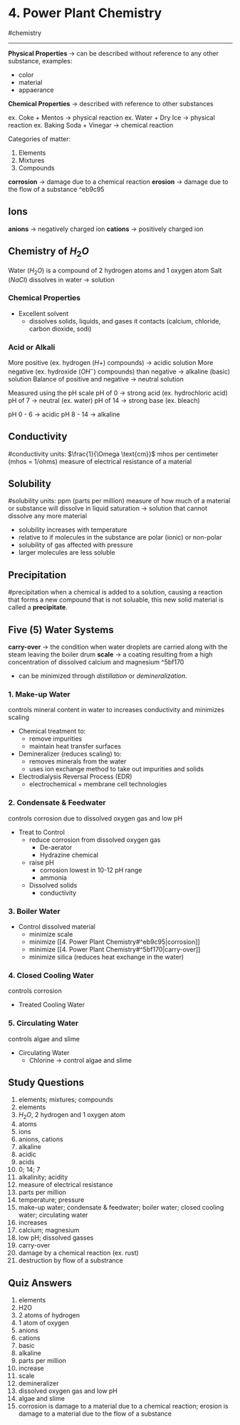 # 4. Power Plant Chemistry
#chemistry

---

__Physical Properties__ -> can be described without reference to any other substance, examples:
- color
- material
- appaerance

__Chemical Properties__ -> described with reference to other substances

ex. Coke + Mentos -> physical reaction
ex. Water + Dry Ice -> physical reaction
ex. Baking Soda + Vinegar -> chemical reaction

Categories of matter:
1. Elements
2. Mixtures
3. Compounds

__corrosion__ -> damage due to a chemical reaction
__erosion__ -> damage due to the flow of a substance ^eb9c95

## Ions
__anions__ -> negatively charged ion
__cations__ -> positively charged ion

## Chemistry of $H_2O$
Water ($H_2O$) is a compound of 2 hydrogen atoms and 1 oxygen atom
Salt ($NaCl$) dissolves in water -> solution

### Chemical Properties
-	Excellent solvent
	-	dissolves solids, liquids, and gases it contacts (calcium, chloride, carbon dioxide, sodi)
### Acid or Alkali
More positive (ex. hydrogen ($H+$) compounds) -> acidic solution
More negative (ex. hydroxide ($OH^-$) compounds) than negative -> alkaline (basic) solution
Balance of positive and negative -> neutral solution

Measured using the pH scale
pH of 0 -> strong acid (ex. hydrochloric acid)
pH of 7 -> neutral (ex. water)
pH of 14 -> strong base (ex. bleach)

pH 0 - 6 -> acidic
pH 8 - 14 -> alkaline

## Conductivity
#conductivity
units: $\frac{1}{\Omega \text{cm}}$ mhos per centimeter (mhos = 1/ohms)
measure of electrical resistance of a material

## Solubility
#solubility
units: ppm (parts per million)
measure of how much of a material or substance will dissolve in liquid
saturation -> solution that cannot dissolve any more material
- solubility increases with temperature
- relative to if molecules in the substance are polar (ionic) or non-polar
- solubility of gas affected with pressure
- larger molecules are less soluble

## Precipitation
#precipitation
when a chemical is added to a solution, causing a reaction that forms a new compound that is not soluable, this new solid material is called a __precipitate__.

## Five (5) Water Systems
__carry-over__ -> the condition when water droplets are carried along with the steam leaving the boiler drum
__scale__ -> a coating resulting from a high concentration of dissolved calcium and magnesium ^5bf170
- can be minimized through _distillation_ or _demineralization_.

### 1. Make-up Water
controls mineral content in water to increases conductivity and minimizes scaling
- Chemical treatment to:
	- remove impurities
	- maintain heat transfer surfaces
- Demineralizer (reduces scaling) to:
	- removes minerals from the water
	- uses ion exchange method to take out impurities and solids
- Electrodialysis Reversal Process (EDR)
	- electrochemical + membrane cell technologies
	
### 2. Condensate & Feedwater
controls corrosion due to dissolved oxygen gas and low pH
- Treat to Control
	- reduce corrosion from dissolved oxygen gas
		- De-aerator	
		- Hydrazine chemical
	- raise pH
		- corrosion lowest in 10-12 pH range
		- ammonia
	- Dissolved solids
		- conductivity
		
### 3. Boiler Water
- Control dissolved material
	- minimize scale
	- minimize [[4. Power Plant Chemistry#^eb9c95|corrosion]]
	- minimize [[4. Power Plant Chemistry#^5bf170|carry-over]]
	- minimize silica (reduces heat exchange in the water)

### 4. Closed Cooling Water
controls corrosion 
- Treated Cooling Water
	
### 5. Circulating Water
controls algae and slime
- Circulating Water
	- Chlorine -> control algae and slime
	
## Study Questions
1. elements; mixtures; compounds
2. elements
3. $H_2O$, 2 hydrogen and 1 oxygen atom
4. atoms
5. ions
6. anions, cations
7. alkaline
8. acidic
9. acids
10. 0; 14; 7
11. alkalinity; acidity
12. measure of electrical resistance
13. parts per million
14. temperature; pressure
15. make-up water; condensate & feedwater; boiler water; closed cooling water; circulating water
16. increases
17. calcium; magnesium
18. low pH; dissolved gasses
19. carry-over
20. damage by a chemical reaction (ex. rust)
21. destruction by flow of a substrance

## Quiz Answers
1. elements
2. H2O
3. 2 atoms of hydrogen
4. 1 atom of oxygen
5. anions
6. cations
7. basic
8. alkaline
9. parts per million
10. increase
11. scale
12. demineralizer
13. dissolved oxygen gas and low pH
14. algae and slime
15. corrosion is damage to a material due to a chemical reaction; erosion is damage to a material due to the flow of a substance